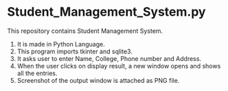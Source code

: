 # Student_Management_System.py
This repository contains Student Management System.
1. It is made in Python Language.
2. This program imports tkinter and sqlite3.
3. It asks user to enter Name, College, Phone number and Address.
4. When the user clicks on display result, a new window opens and shows all the entries.
5. Screenshot of the output window is attached as PNG file.
